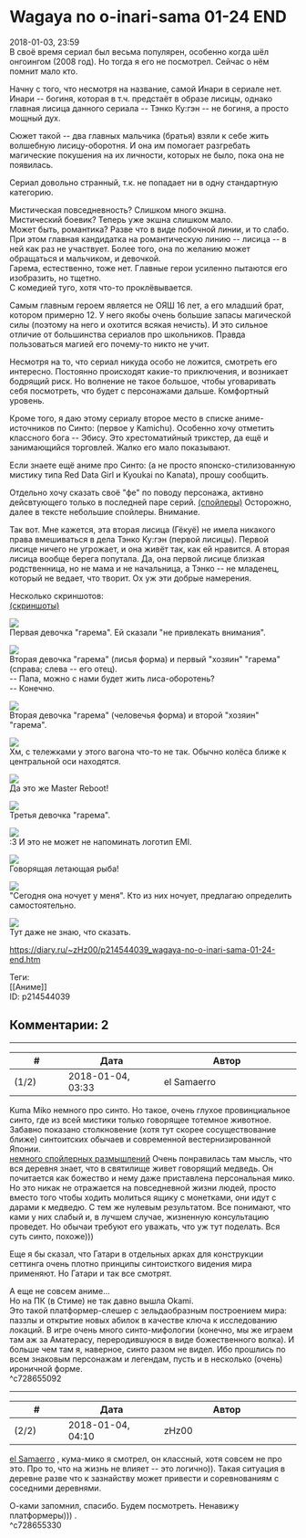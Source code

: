 Wagaya no o-inari-sama 01-24 END
================================

  
2018-01-03, 23:59  
 В своё время сериал был весьма популярен, особенно когда шёл онгоингом (2008 год). Но тогда я его не посмотрел. Сейчас о нём помнит мало кто.   
   
 Начну с того, что несмотря на название, самой Инари в сериале нет. Инари -- богиня, которая в т.ч. предстаёт в образе лисицы, однако главная лисица данного сериала -- Тэнко Ку:гэн -- не богиня, а просто мощный дух.   
   
 Сюжет такой -- два главных мальчика (братья) взяли к себе жить волшебную лисицу-оборотня. И она им помогает разгребать магические покушения на их личности, которых не было, пока она не появилась.   
   
 Сериал довольно странный, т.к. не попадает ни в одну стандартную категорию.   
   
 Мистическая повседневность? Слишком много экшна.   
 Мистический боевик? Теперь уже экшна слишком мало.   
 Может быть, романтика? Разве что в виде побочной линии, и то слабо. При этом главная кандидатка на романтическую линию -- лисица -- в ней как раз не участвует. Более того, она по желанию может обращаться и мальчиком, и девочкой.   
 Гарема, естественно, тоже нет. Главные герои усиленно пытаются его изобразить, но тщетно.   
 С комедией туго, хотя что-то проклёвывается.   
   
 Самым главным героем является не ОЯШ 16 лет, а его младший брат, котором примерно 12. У него якобы очень большие запасы магической силы (поэтому на него и охотится всякая нечисть). И это сильное отличие от большинства сериалов про школьников. Правда пользоваться магией его почему-то никто не учит.   
   
 Несмотря на то, что сериал никуда особо не ложится, смотреть его интересно. Постоянно происходят какие-то приключения, и возникает бодрящий риск. Но волнение не такое большое, чтобы уговаривать себя посмотреть, что будет с персонажами дальше. Комфортный уровень.   
   
 Кроме того, я даю этому сериалу второе место в списке аниме-источников по Синто: (первое у Kamichu). Особенно хочу отметить классного бога -- Эбису. Это хрестоматийный трикстер, да ещё и занимающийся торговлей. Жалко его мало показывают.   
   
 Если знаете ещё аниме про Синто: (а не просто японско-стилизованную мистику типа Red Data Girl и Kyoukai no Kanata), прошу сообщить.   
   
 Отдельно хочу сказать своё "фе" по поводу персонажа, активно дейсвтующего только в последней паре серий.  [(спойлеры)](https://zHz00.diary.ru/p214544039.htm?index=1#linkmore214544039m1)    Осторожно, далее в тексте небольшие спойлеры. Внимание.   
   
 Так вот. Мне кажется, эта вторая лисица (Гёкуё) не имела никакого права вмешиваться в дела Тэнко Ку:гэн (первой лисицы). Первой лисице ничего не угрожает, и она живёт так, как ей нравится. А вторая лисица вообще берега попутала. Да, она первой лисице близкая родственница, но не мама и не начальница, а Тэнко -- не младенец, который не ведает, что творит. Ох уж эти добрые намерения.     
   
 Несколько скриншотов:   
  [(скриншоты)](https://zHz00.diary.ru/p214544039.htm?index=2#linkmore214544039m2)      
    
  [![](pics/cNXajHyl.png)](https://i.imgur.com/cNXajHy.png)    
 Первая девочка "гарема". Ей сказали "не привлекать внимания".   
   
  [![](pics/hjK6Gthl.png)](https://i.imgur.com/hjK6Gth.png)    
 Вторая девочка "гарема" (лисья форма) и первый "хозяин" "гарема" (справа; слева -- его отец).   
 -- Папа, можно с нами будет жить лиса-оборотень?   
 -- Конечно.   
   
  [![](pics/glNGni8l.png)](https://i.imgur.com/glNGni8.png)    
 Вторая девочка "гарема" (человечья форма) и второй "хозяин" "гарема".   
   
  [![](pics/VdJEYz9l.png)](https://i.imgur.com/VdJEYz9.png)    
 Хм, с тележками у этого вагона что-то не так. Обычно колёса ближе к центральной оси находятся.   
   
  [![](pics/oQBth93l.png)](https://i.imgur.com/oQBth93.png)    
 Да это же Master Reboot!   
   
  [![](pics/df35Qyll.png)](https://i.imgur.com/df35Qyl.png)    
 Третья девочка "гарема".   
   
  [![](pics/ImGY54bl.png)](https://i.imgur.com/ImGY54b.png)    
 :3 И это не может не напоминать логотип EMI.   
   
  [![](pics/usJuz0Il.png)](https://i.imgur.com/usJuz0I.png)    
 Говорящая летающая рыба!   
   
  [![](pics/sqkHi8Al.png)](https://i.imgur.com/sqkHi8A.png)    
 "Сегодня она ночует у меня". Кто из них ночует, предлагаю определить самостоятельно.   
   
  [![](pics/gw9ETZNl.png)](https://i.imgur.com/gw9ETZN.png)    
 Тут даже не знаю, что сказать.      
  
<https://diary.ru/~zHz00/p214544039_wagaya-no-o-inari-sama-01-24-end.htm>  
  
Теги:  
[[Аниме]]  
ID: p214544039  


Комментарии: 2
--------------

  


---



|         #         |              Дата              |                     Автор                     |           ID           |
| --- | --- | --- | --- |
| (1/2) | 2018-01-04, 03:33 | el Samaerro | c728655092 |

  
 Kuma Miko немного про синто. Но такое, очень глухое провинциальное синто, где из всей мистики только говорящее тотемное животное. Забавно показано столкновение (хотя тут скорее сосуществование ближе) синтоитских обычаев и современной вестернизированной Японии.   
  [немного спойлерных размышлений](https://zHz00.diary.ru/p214544039.htm?index=1#linkmore214544039m1)    Очень понравилась там мысль, что вся деревня знает, что в святилище живет говорящий медведь. Он почитается как божество и нему даже приставлена персональная мико. Но это никак не отражается на повседневной жизни людей, просто вместо того чтобы ходить молиться ящику с монетками, они идут с дарами к медведю. С тем же нулевым результатом. Все понимают, что ками у них слабый и, в лучшем случае, жизненную консультацию проведет. Но обычаи требуют его уважать, что уж тут поделать. Вся суть синто, похоже)))     
   
 Еще я бы сказал, что Гатари в отдельных арках для конструкции сеттинга очень плотно принципы синтоисткого видения мира применяют. Но Гатари и так все смотрят.   
   
 А еще не совсем аниме...   
 Но на ПК (в Стиме) не так давно вышла Okami.   
 Это такой платформер-слешер с зельдаобразным построением мира: паззлы и открытие новых абилок в качестве ключа к исследованию локаций. В игре очень много синто-мифологии (конечно, мы же играем там аж за Аматерасу, переродившуюся в виде божественного волка). И больше чем там я, наверное, синто разом не видел. Ибо прошлись по всем знаковым персонажам и легендам, пусть и в несколько (очень) ироничной форме.   
 ^c728655092

---



|         #         |              Дата              |                     Автор                     |           ID           |
| --- | --- | --- | --- |
| (2/2) | 2018-01-04, 04:10 | zHz00 | c728655330 |

  
  [el Samaerro](http://samaerro.diary.ru "-___-")  , кума-мико я смотрел, он классный, хотя совсем не про это. Про то, что на жизнь не влияет -- это логично)). Такая ситуация в деревне разве что к зазнайству может привести и соревнованиям с соседними деревнями.   
   
 О-ками запомнил, спасибо. Будем посмотреть. Ненавижу платформеры))) .   
 ^c728655330